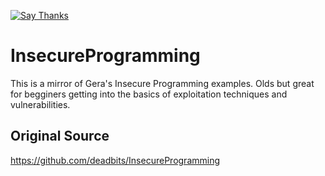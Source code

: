 [![Say Thanks](https://img.shields.io/badge/Say%20Thanks-!-1EAEDB.svg?style=flat)](https://saythanks.io/to/deadbits)

# InsecureProgramming
This is a mirror of Gera's Insecure Programming examples. Olds but great for begginers getting into the basics of exploitation techniques and vulnerabilities.

## Original Source
https://github.com/deadbits/InsecureProgramming

